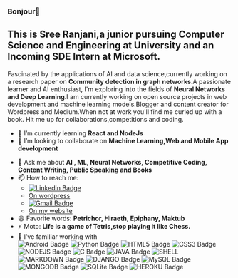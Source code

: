 ### Bonjour👋
## This is Sree Ranjani,a junior pursuing Computer Science and Engineering at University and an Incoming SDE Intern at Microsoft. 
Fascinated by the applications of AI and data science,currently working on a research paper on **Community detection in graph networks**.A passionate learner and AI enthusiast, I'm exploring into the fields of **Neural Networks and Deep Learning**.I am currently working on open source projects in web development and machine learning models.Blogger and content creator for Wordpress and Medium.When not at work you'll find me curled up with a book.
Hit me up for collaborations,competitions and coding.


<!-- **ranjiparker/ranjiparker** is a ✨ _special_ ✨ repository because its `README.md` (this file) appears on your GitHub profile.-->



<!--- 🔭 I’m currently working on -->
- 🌱 I’m currently learning **React and NodeJs**
- 👯 I’m looking to collaborate on **Machine Learning,Web and Mobile App development**
<!--- 🤔 I’m looking for help with ... -->
- 💬 Ask me about **AI , ML, Neural Networks, Competitive Coding, Content Writing, Public Speaking and Books**
- 📫 How to reach me: 
    *   [![Linkedin Badge](https://img.shields.io/badge/-LinkedIn-0077B5?style=for-the-badge&logo=linkedin&logoColor=white&link=https://www.linkedin.com/in/r-sree-ranjani-b89210180/)](https://www.linkedin.com/in/r-sree-ranjani-b89210180/)
    *  [On wordpress](https://heyfolk.home.blog/)
    *  [![Gmail Badge](https://img.shields.io/badge/-sreeranjanibabu@gmail.com-c14438?style=flat-square&logo=Gmail&logoColor=white&link=mailto:sreeranjanibabu@gmail.com)](mailto:sreeranjanibabu@gmail.com)
    *  [On my website](http://sreeranjani.pythonanywhere.com/)
- 😄 Favorite words: **Petrichor, Hiraeth, Epiphany, Maktub**
- ⚡ Moto: **Life is a game of Tetris,stop playing it like Chess.**  
- 🔭 I’ve familiar working with  
![Android Badge](https://img.shields.io/badge/Android-3DDC84?style=for-the-badge&logo=android&logoColor=white)
![Python Badge](https://img.shields.io/badge/Python-3776AB?style=for-the-badge&logo=python&logoColor=white)
![HTML5 Badge](https://img.shields.io/badge/HTML5-E34F26?style=for-the-badge&logo=html5&logoColor=white)
![CSS3 Badge](https://img.shields.io/badge/CSS3-1572B6?style=for-the-badge&logo=css3&logoColor=white)
![NODEJS Badge](https://img.shields.io/badge/Node.js-43853D?style=for-the-badge&logo=node.js&logoColor=white)
![C Badge](https://img.shields.io/badge/C-00599C?style=for-the-badge&logo=c&logoColor=white)
![JAVA Badge](https://img.shields.io/badge/Java-ED8B00?style=for-the-badge&logo=java&logoColor=white)
![SHELL](https://img.shields.io/badge/Shell_Script-121011?style=for-the-badge&logo=gnu-bash&logoColor=white)
![MARKDOWN Badge](https://img.shields.io/badge/Markdown-000000?style=for-the-badge&logo=markdown&logoColor=white)
![DJANGO Badge](https://img.shields.io/badge/Django-092E20?style=for-the-badge&logo=django&logoColor=white)
![MySQL Badge](https://img.shields.io/badge/MySQL-00000F?style=for-the-badge&logo=mysql&logoColor=white)
![MONGODB Badge](https://img.shields.io/badge/MongoDB-4EA94B?style=for-the-badge&logo=mongodb&logoColor=white)
![SQLite Badge](https://img.shields.io/badge/SQLite-07405E?style=for-the-badge&logo=sqlite&logoColor=white)
![HEROKU Badge](https://img.shields.io/badge/Heroku-430098?style=for-the-badge&logo=heroku&logoColor=white)


 

